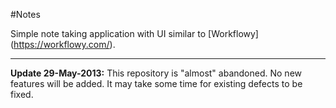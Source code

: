 #Notes

Simple note taking application with UI similar to [Workflowy] (https://workflowy.com/).

- - -

**Update 29-May-2013:**
This repository is "almost" abandoned. No new features will be added. It may take some time
for existing defects to be fixed.

